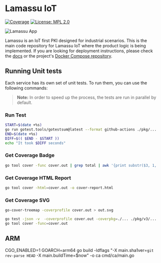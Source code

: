 Lamassu IoT
===================
[![Coverage](https://img.shields.io/endpoint?url=https://gist.githubusercontent.com/haritzsaiz/a1936540297c6e96589da704a71419be/raw/coverage.json)](https://img.shields.io/endpoint?url=https://gist.githubusercontent.com/haritzsaiz/a1936540297c6e96589da704a71419be/raw/coverage.json) [![License: MPL 2.0](https://img.shields.io/badge/License-MPL%202.0-blue.svg)](http://www.mozilla.org/MPL/2.0/index.txt)

<img src="https://www.lamassu.io/assets/brand/lamassu-brand.png" alt="Lamassu App" title="Lamassu" />

Lamassu is an IoT first PKI designed for industrial scenarios. This is the main code repository for Lamassu IoT where the product logic is being implemented. If you are looking for deployment instructions, please check the [docs](https://www.lamassu.io/docs/) or the project's [Docker Compose repository](https://github.com/lamassuiot/lamassu-compose).

## Running Unit tests

Each service has its own set of unit tests. To run them, you can use the following commands:
 > **Note:** In order to speed up the process, the tests are run in parallel by default.
 
### Run Test

```bash
START=$(date +%s)
go run gotest.tools/gotestsum@latest --format github-actions ./pkg/... -coverpkg=./... -timeout 600s -coverprofile cover.out
END=$(date +%s)
DIFF=$(( $END - $START ))
echo "It took $DIFF seconds"
```

### Get Coverage Badge
```bash
go tool cover -func cover.out | grep total | awk '{print substr($3, 1, length($3)-1)}' | .github/coverage-badge.sh
```

### Get Coverage HTML Report
```bash
go tool cover -html=cover.out -o cover-report.html
```

### Get Coverage SVG
```bash
go-cover-treemap -coverprofile cover.out > out.svg
```

```bash
go test -json -v  -coverprofile cover.out -coverpkg=./... ./pkg/v3/...
go tool cover -func=cover.out
```

## ARM

CGO_ENABLED=1 GOARCH=arm64 go build -ldflags "-X main.sha1ver=`git rev-parse HEAD` -X main.buildTime=$now" -o ca cmd/ca/main.go 